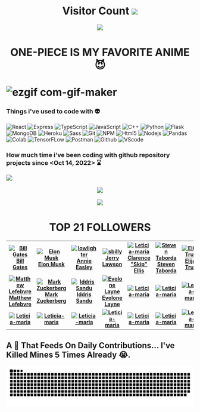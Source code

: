 <h1 align="center">Visitor Count <img src = "https://raw.githubusercontent.com/MartinHeinz/MartinHeinz/master/wave.gif" width = 30px></h1>

<p align="center"><img src="https://profile-counter.glitch.me/{Teqwon-Norman}/count.svg"/></p>


<h1 align="center" color="red">
        ONE-PIECE IS MY FAVORITE ANIME 😈
</h1>

# ![ezgif com-gif-maker](https://user-images.githubusercontent.com/73213667/195758709-61ca650d-9f05-4058-8b23-a21799f2e498.gif)

### Things i've used to code with :alien:
<p>
        <img alt="React" src="https://img.shields.io/badge/-React-000000?style=flat-square&logo=react&logoColor=00c8ff" />
        <img alt="Express" src="https://img.shields.io/badge/-Express-787878?style=flat-sqaure&logo=express&logoColor=white">
        <img alt="TypeScript" src="https://img.shields.io/badge/-TypeScript-007ACC?style=flat-square&logo=typescript&logoColor=white" />
        <img alt="JavaScript" src="https://img.shields.io/badge/-JavaScript-eed718?style=flat-square&logo=javascript&logoColor=white" />
        <img alt="C++" src="https://img.shields.io/badge/-C++-e702f7?style=flat-square&logo=c%2B%2B&&logoColor=white" />
        <img alt="Python" src="https://img.shields.io/badge/-Python-ebdc34?style=flat-square&logo=python&logoColor=blue" />
        <img alt="Flask" src="https://img.shields.io/badge/-Flask-4a4a4d?style=flat-square&logo=flask&logoColor=white" />
        <img alt="MongoDB" src="https://img.shields.io/badge/-MongoDB-13aa52?style=flat-square&logo=mongodb&logoColor=white" />
        <img alt="Heroku" src="https://img.shields.io/badge/-Heroku-430098?style=flat-square&logo=heroku&logoColor=white" />
        <img alt="Sass" src="https://img.shields.io/badge/-Sass-CC6699?style=flat-square&logo=sass&logoColor=white" />
        <img alt="Git" src="https://img.shields.io/badge/-Git-F05032?style=flat-square&logo=git&logoColor=white" />
        <img alt="NPM" src="https://img.shields.io/badge/-NPM-CB3837?style=flat-square&logo=npm&logoColor=white" />
        <img alt="Html5" src="https://img.shields.io/badge/-HTML5-E34F26?style=flat-square&logo=html5&logoColor=white" />
        <img alt="Nodejs" src="https://img.shields.io/badge/-Nodejs-43853d?style=flat-square&logo=Node.js&logoColor=white" />
        <img alt="Pandas" src="https://img.shields.io/badge/-Pandas-3c026b?style=flat-square&logo=pandas&logoColor=white" />
        <img alt="Colab" src="https://img.shields.io/badge/-Colab-f79502?style=flat-square&logo=googlecolab&logoColor=white" />
        <img alt="TensorFLow" src="https://img.shields.io/badge/-TensorFlow-f71602?style=flat-square&logo=tensorflow&logoColor=white" />
        <img alt="Postman" src="https://img.shields.io/badge/-Postman-c2bcbf?style=flat-square&logo=postman&logoColor=white" />
        <img alt="Github" src="http://img.shields.io/badge/-Github-000000?style=flat&logo=github&logoColor=white">
        <img alt="VScode" src="http://img.shields.io/badge/-VS%20Code-007ACC?style=flat&logo=visual%20studio%20code&logoColor=white">
</p>

### How much time i've been coding with github repository projects since <Oct 14, 2022> :hourglass:
<p><img src="https://wakatime.com/badge/user/7d3010b7-1d21-4afd-a2c7-9f441e074ad7.svg"/></p>


<p align="center"><img src="https://github-readme-stats.vercel.app/api?username=Teqwon-Norman&show_icons=true&theme=gruvbox_light"/></p>
<p align="center"><img src="https://github-readme-stats.vercel.app/api/top-langs/?username=Teqwon-Norman&langs_count=9&theme=gruvbox_light&layout=compact"/></p>

<h1 align="center"><strong>TOP 21 FOLLOWERS</h1>

<!--START::Top 15 Followers -->                                         
<table>
  <!--  ROW 1 STARTS HERE  -->
  <tr>
    <td align="center">
      <a href="https://www.instagram.com/thisisbillgates/">
        <img src="https://user-images.githubusercontent.com/73213667/195856420-53d25baa-01ec-4f4c-8c61-70b2501f8dd9.jpg" width="100px;" alt="Bill Gates"/>
      </a>
      <br />
      <a href="https://www.instagram.com/thisisbillgates/">Bill Gates</a>
    </td>
    <td align="center">
      <a href="https://twitter.com/elonmusk">
        <img src="https://user-images.githubusercontent.com/73213667/195857608-45e7ea95-057f-4fbb-88d7-45f92ce93645.jpg" width="100px;" alt="Elon Musk"/>
      </a>
      <br />
      <a href="https://twitter.com/elonmusk">Elon Musk</a>
    </td>
    <td align="center">
      <a href="https://github.com/lowlighter">
        <img src="https://user-images.githubusercontent.com/73213667/195859000-7d753e3c-2b0c-4d31-8558-80446400ffe6.jpg" width="100px;" alt="lowlighter"/>
      </a>
      <br />
      <a href="https://github.com/lowlighter">Annie Easley</a>
    </td>
    <td align="center">
      <a href="https://github.com/sbilly">
        <img src="https://user-images.githubusercontent.com/73213667/195859279-b3aa64dc-8ba8-43c8-b497-df2a6d05dc92.jpg" width="100px;" alt="sbilly"/>
      </a>
      <br />
      <a href="https://github.com/sbilly">Jerry Lawson</a>
    </td>
    <td align="center">
      <a href="https://github.com/Leticia-maria">
        <img src="https://user-images.githubusercontent.com/73213667/195861268-56ab0df9-4ac2-42ed-92da-ff837db9713f.jpg" width="100px;" alt="Leticia-maria"/>
      </a>
      <br />
      <a href="https://github.com/Leticia-maria">Clarence "Skip" Ellis</a>
   </td>
   <td align="center">
      <a href="https://www.instagram.com/steven__tab/">
        <img src="https://user-images.githubusercontent.com/73213667/196022688-bfa2de22-58ed-411b-9963-c3db57ab70ba.png" width="100px;" alt="Steven Taborda"/>
      </a>
      <br />
      <a href="https://www.instagram.com/steven__tab/">Steven Taborda</a>
   </td>
   <td align="center">
      <a href="https://github.com/Megaminxception">
        <img src="https://user-images.githubusercontent.com/73213667/196022915-28b7bd5b-b214-44cb-96ee-5a5268aeedcf.jpg" width="100px;" alt="Elijah Truitt"/>
      </a>
      <br />
      <a href="https://github.com/Megaminxception">Elijah Truitt</a>
    </td> 
   </tr>
   <!--  ROW 1 ENDS HERE  -->
        
   <!--  ROW 2 STARTS HERE  -->
   <tr>
    <td align="center">
      <a href="https://github.com/mlefeb01">
        <img src="https://cdn.discordapp.com/attachments/935037889430044716/1030482222593097739/67BFE913-045F-470E-88F6-E1CF6D9EEB36.jpg" width="100px;" alt="Matthew Lefebvre"/>
      </a>
      <br />
      <a href="https://github.com/mlefeb01">Matthew Lefebvre</a>
    </td>
    <td align="center">
      <a href="https://www.instagram.com/zuck/">
        <img src="https://user-images.githubusercontent.com/73213667/196023465-1912ece3-ba43-455c-b696-267eecf02d81.jpg" width="100px;" alt="Mark Zuckerberg"/>
      </a>
      <br />
      <a href="https://www.instagram.com/zuck/">Mark Zuckerberg</a>
    </td>
    <td align="center">
      <a href="https://www.instagram.com/iddrissandu/">
        <img src="https://user-images.githubusercontent.com/73213667/196023626-c5049c5e-5687-42f9-8362-c111a2000ba2.jpg" width="100px;" alt="Iddris Sandu"/>
      </a>
      <br />
      <a href="https://https://www.instagram.com/iddrissandu/">Iddris Sandu</a>
    </td>
    <td align="center">
      <a href="https://instagram.com/evii.codes/">
        <img src="https://github.com/Teqwon-Norman/Teqwon-Norman/assets/73213667/6f87f5cc-f930-4175-b76b-b454b40d93ea" width="100px;" alt="Evolone Layne"/>
      </a>
      <br />
      <a href="https://instagram.com/evii.codes/">Evolone Layne</a>
    </td>
    <td align="center">
      <a href="https://github.com/pinhe91">
        <img src="https://user-images.githubusercontent.com/73213667/195861268-56ab0df9-4ac2-42ed-92da-ff837db9713f.jpg" width="100px;" alt="Leticia-maria"/>
      </a>
      <br />
      <a href="https://github.com/pinhe91"></a>
   </td>
   <td align="center">
      <a href="https://github.com/pinhe91">
        <img src="https://user-images.githubusercontent.com/73213667/195861268-56ab0df9-4ac2-42ed-92da-ff837db9713f.jpg" width="100px;" alt="Leticia-maria"/>
      </a>
      <br />
      <a href="https://github.com/pinhe91"></a>
   </td>
   <td align="center">
      <a href="https://github.com/pinhe91">
        <img src="https://user-images.githubusercontent.com/73213667/195861268-56ab0df9-4ac2-42ed-92da-ff837db9713f.jpg" width="100px;" alt="Leticia-maria"/>
      </a>
      <br />
      <a href="https://github.com/pinhe91"></a>
   </td>        
  </tr>
<!--  ROW 2 ENDS HERE  -->
        
<!--  ROW 3 STARTS HERE  -->
  <tr>
    <td align="center">
      <a href="https://github.com/zhuwenxing">
        <img src="https://user-images.githubusercontent.com/73213667/195861268-56ab0df9-4ac2-42ed-92da-ff837db9713f.jpg" width="100px;" alt="Leticia-maria"/>
      </a>
      <br />
      <a href="https://github.com/zhuwenxing"></a>
    </td>
    <td align="center">
      <a href="https://github.com/victoryang00">
        <img src="https://user-images.githubusercontent.com/73213667/195861268-56ab0df9-4ac2-42ed-92da-ff837db9713f.jpg" width="100px;" alt="Leticia-maria"/>
      </a>
      <br />
      <a href="https://github.com/victoryang00"></a>
    </td>
    <td align="center">
      <a href="https://github.com/cnsuhao">
        <img src="https://user-images.githubusercontent.com/73213667/195861268-56ab0df9-4ac2-42ed-92da-ff837db9713f.jpg" width="100px;" alt="Leticia-maria"/>
      </a>
      <br />
      <a href="https://github.com/cnsuhao"></a>
    </td>
    <td align="center">
      <a href="https://github.com/Matrixbirds">
        <img src="https://user-images.githubusercontent.com/73213667/195861268-56ab0df9-4ac2-42ed-92da-ff837db9713f.jpg" width="100px;" alt="Leticia-maria"/>
      </a>
      <br />
      <a href="https://github.com/Matrixbirds"></a>
    </td>
    <td align="center">
      <a href="https://github.com/Matrixbirds">
        <img src="https://user-images.githubusercontent.com/73213667/195861268-56ab0df9-4ac2-42ed-92da-ff837db9713f.jpg" width="100px;" alt="Leticia-maria"/>
      </a>
      <br />
      <a href="https://github.com/Matrixbirds"></a>
    </td>
    <td align="center">
      <a href="https://github.com/Matrixbirds">
        <img src="https://user-images.githubusercontent.com/73213667/195861268-56ab0df9-4ac2-42ed-92da-ff837db9713f.jpg" width="100px;" alt="Leticia-maria"/>
      </a>
      <br />
      <a href="https://github.com/Matrixbirds"></a>
    </td>
    <td align="center">
      <a href="https://github.com/Matrixbirds">
        <img src="https://user-images.githubusercontent.com/73213667/195861268-56ab0df9-4ac2-42ed-92da-ff837db9713f.jpg" width="100px;" alt="Leticia-maria"/>
      </a>
      <br />
      <a href="https://github.com/Matrixbirds"></a>
    </td>
  </tr>
</table>

<!--END::Top 15 Followers -->

        
## A 🐍 That Feeds On Daily Contributions... I've Killed Mines 5 Times Already 😭.
<picture>
  <source
    media="(prefers-color-scheme: dark)"
    srcset="https://raw.githubusercontent.com/platane/snk/output/github-contribution-grid-snake-dark.svg"
  />
  <source
    media="(prefers-color-scheme: light)"
    srcset="https://raw.githubusercontent.com/platane/snk/output/github-contribution-grid-snake.svg"
  />
  <img
    alt="github contribution grid snake animation"
    src="https://raw.githubusercontent.com/platane/snk/output/github-contribution-grid-snake.svg"
  />
</picture>
